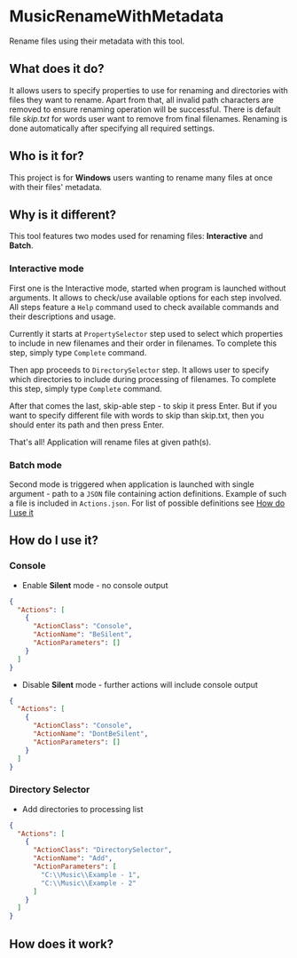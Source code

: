 # MusicRenameWithMetadata
Rename files using their metadata with this tool.

## What does it do?
It allows users to specify properties to use for renaming and directories with files they want to rename.
Apart from that, all invalid path characters are removed to ensure renaming operation will be successful.
There is default file _skip.txt_ for words user want to remove from final filenames.
Renaming is done automatically after specifying all required settings. 

## Who is it for?
This project is for __Windows__ users wanting to rename many files at once with their files' metadata.

## Why is it different?
This tool features two modes used for renaming files: __Interactive__ and __Batch__.

### Interactive mode
First one is the Interactive mode, started when program is launched without arguments.
It allows to check/use available options for each step involved.
All steps feature a `Help` command used to check available commands and their descriptions and usage.

Currently it starts at `PropertySelector` step used to select which properties to include in new filenames and their order in filenames.
To complete this step, simply type `Complete` command.

Then app proceeds to `DirectorySelector` step. It allows user to specify which directories to include during processing of filenames.
To complete this step, simply type `Complete` command.

After that comes the last, skip-able step - to skip it press Enter.
But if you want to specify different file with words to skip than skip.txt, then you should enter its path and then press Enter.

That's all! Application will rename files at given path(s).

### Batch mode
Second mode is triggered when application is launched with single argument - path to a `JSON` file containing action definitions.
Example of such a file is included in `Actions.json`.
For list of possible definitions see [How do I use it](#how-do-i-use-it)

## How do I use it?

### Console

- Enable __Silent__ mode - no console output

```json
{
  "Actions": [
    {
      "ActionClass": "Console",
      "ActionName": "BeSilent",
      "ActionParameters": []
    }
  ]
}
```

- Disable __Silent__ mode - further actions will include console output
```json
{
  "Actions": [
    {
      "ActionClass": "Console",
      "ActionName": "DontBeSilent",
      "ActionParameters": []
    }
  ]
}
```

### Directory Selector

- Add directories to processing list
```json
{
  "Actions": [
    {
      "ActionClass": "DirectorySelector",
      "ActionName": "Add",
      "ActionParameters": [
        "C:\\Music\\Example - 1",
        "C:\\Music\\Example - 2"
      ]
    }
  ]
}
```

## How does it work?

